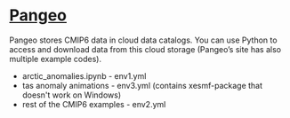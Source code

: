 # [Pangeo](http://gallery.pangeo.io/repos/pangeo-gallery/cmip6/)

Pangeo stores CMIP6 data in cloud data catalogs. You can use Python to access and download data from this cloud storage (Pangeo’s site has also multiple example codes). 

- arctic_anomalies.ipynb - env1.yml
- tas anomaly animations - env3.yml (contains xesmf-package that doesn't work on Windows)
- rest of the CMIP6 examples - env2.yml
